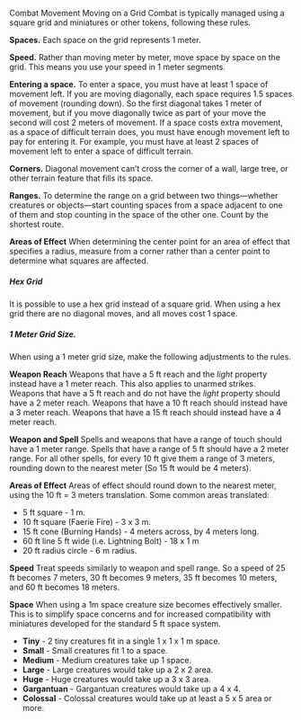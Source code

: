 Combat
Movement
Moving on a Grid
Combat is typically managed using a square grid and miniatures or other tokens, following these rules.

**Spaces.** Each space on the grid represents 1 meter.

**Speed.** Rather than moving meter by meter, move space by space on the grid. This means you use your speed in 1 meter segments.

**Entering a space.** To enter a space, you must have at least 1 space of movement left. If you are moving diagonally, each space requires 1.5 spaces of movement (rounding down). So the first diagonal takes 1 meter of movement, but if you move diagonally twice as part of your move the second will cost 2 meters of movement. If a space costs extra movement, as a space of difficult terrain does, you must have enough movement left to pay for entering it. For example, you must have at least 2 spaces of movement left to enter a space of difficult terrain.

**Corners.** Diagonal movement can’t cross the corner of a wall, large tree, or other terrain feature that fills its space.

**Ranges.** To determine the range on a grid between two things—whether creatures or objects—start counting spaces from a space adjacent to one of them and stop counting in the space of the other one. Count by the shortest route.

**Areas of Effect** When determining the center point for an area of effect that specifies a radius, measure from a corner rather than a center point to determine what squares are affected.

##### Hex Grid

It is possible to use a hex grid instead of a square grid. When using a hex grid there are no diagonal moves, and all moves cost 1 space.

##### 1 Meter Grid Size.

When using a 1 meter grid size, make the following adjustments to the rules.

**Weapon Reach** Weapons that have a 5 ft reach and the *light* property instead have a 1 meter reach. This also applies to unarmed strikes. Weapons that have a 5 ft reach and do not have the *light* property should have a 2 meter reach. Weapons that have a 10 ft reach should instead have a 3 meter reach. Weapons that have a 15 ft reach should instead have a 4 meter reach.

**Weapon and Spell** Spells and weapons that have a range of touch should have a 1 meter range. Spells that have a range of 5 ft should have a 2 meter range. For all other spells, for every 10 ft give them a range of 3 meters, rounding down to the nearest meter (So 15 ft would be 4 meters).

**Areas of Effect** Areas of effect should round down to the nearest meter, using the 10 ft = 3 meters translation. Some common areas translated:
* 5 ft square - 1 m.
* 10 ft square (Faerie Fire) - 3 x 3 m.
* 15 ft cone (Burning Hands) - 4 meters across, by 4 meters long.
* 60 ft line 5 ft wide (i.e. Lightning Bolt) - 18 x 1 m
* 20 ft radius circle - 6 m radius.

**Speed** Treat speeds similarly to weapon and spell range. So a speed of 25 ft becomes 7 meters, 30 ft becomes 9 meters, 35 ft becomes 10 meters, and 60 ft becomes 18 meters.

**Space** When using a 1m space creature size becomes effectively smaller. This is to simplify space concerns and for increased compatibility with miniatures developed for the standard 5 ft space system.

* **Tiny** - 2 tiny creatures fit in a single 1 x 1 x 1 m space.
* **Small** - Small creatures fit 1 to a space.
* **Medium** - Medium creatures take up 1 space.
* **Large** - Large creatures would take up a 2 x 2 area.
* **Huge** - Huge creatures would take up a 3 x 3 area.
* **Gargantuan** - Gargantuan creatures would take up a 4 x 4.
* **Colossal** - Colossal creatures would take up at least a 5 x 5 area or more.



